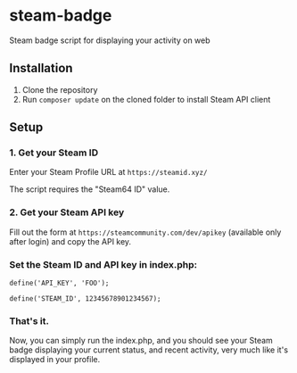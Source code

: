 # steam-badge
Steam badge script for displaying your activity on web

## Installation

1. Clone the repository
2. Run `composer update` on the cloned folder to install Steam API client

## Setup

### 1. Get your Steam ID
Enter your Steam Profile URL at `https://steamid.xyz/`

The script requires the "Steam64 ID" value.

### 2. Get your Steam API key

Fill out the form at `https://steamcommunity.com/dev/apikey` (available only after login) and copy the API key.


### Set the Steam ID and API key in index.php:
`define('API_KEY', 'FOO');`

`define('STEAM_ID', 12345678901234567);`

### That's it.
Now, you can simply run the index.php, and you should see your Steam badge displaying your current status, and recent activity, very much like it's displayed in your profile.
